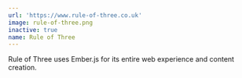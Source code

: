 ```yaml
---
url: 'https://www.rule-of-three.co.uk'
image: rule-of-three.png
inactive: true
name: Rule of Three
---
```

Rule of Three uses Ember.js for its entire web experience and content creation.